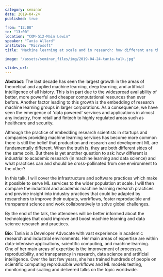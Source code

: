 ```yaml
---
category: seminar
date: 2019-04-24
published: true

from: "12:00"
to: "13:00"
location: "COM-G12-Main Lewin"
speaker: "Tania Allard"
institute: "Microsoft"
title: "Machine learning at scale and in research: how different are they and what can they learn from each other?"

image: "/assets/seminar_files/img/2019-04-24-tania-talk.jpg"

slides_url:
---
```


**Abstract**: The last decade has seen the largest growth in the areas of theoretical and applied machine learning, deep learning, and artificial intelligence of all history. This is in part due to the widespread availability of better, more powerful and cheaper computational resources than ever before. Another factor leading to this growth is the embedding of research machine learning groups in larger corporations. As a consequence, we have seen the emergence of 'data powered' services and applications in almost any industry, from retail and fintech to highly regulated areas such as healthcare and security.

Although the practice of embedding research scientists in startups and companies providing machine learning services has become more common there is still the belief that production and research and development ML are fundamentally different. When the truth is, they are both different sides of the same coin. But there is yet another question to ask: how different is industrial to academic research (in machine learning and data science) and what practices can and should be cross-pollinated from one environment to the other?

In this talk, I will cover the infrastructure and software practices which make it possible to serve ML services to the wider population at scale. I will then compare the industrial and academic machine learning research practices and provide insight into industry practices that could be adapted by researchers to improve their outputs, workflows, foster reproducible and transparent science and work collaboratively to solve global challenges.

By the end of the talk, the attendees will be better informed about the technologies that could improve and boost machine learning and data science research and practices.

**Bio**: Tania is a Developer Advocate with vast experience in academic research and industrial environments. Her main areas of expertise are within data-intensive applications, scientific computing, and machine learning. One of her main areas of expertise is the improvement of processes, reproducibility, and transparency in research, data science and artificial intelligence.
Over the last few years, she has trained hundreds of people on scientific computing reproducible workflows and ML models testing, monitoring and scaling and delivered talks on the topic worldwide.
